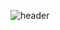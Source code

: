 ![header](https://capsule-render.vercel.app/api?type=wave&color=auto&height=300&section=header&text=capsule%20render&fontSize=90)




